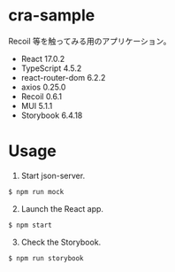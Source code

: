 # cra-sample

Recoil 等を触ってみる用のアプリケーション。

- React 17.0.2
- TypeScript 4.5.2
- react-router-dom 6.2.2
- axios 0.25.0
- Recoil 0.6.1
- MUI 5.1.1
- Storybook 6.4.18

# Usage

1. Start json-server.

```bash
$ npm run mock
```

2. Launch the React app.

```bash
$ npm start
```

3. Check the Storybook.

```bash
$ npm run storybook
```
